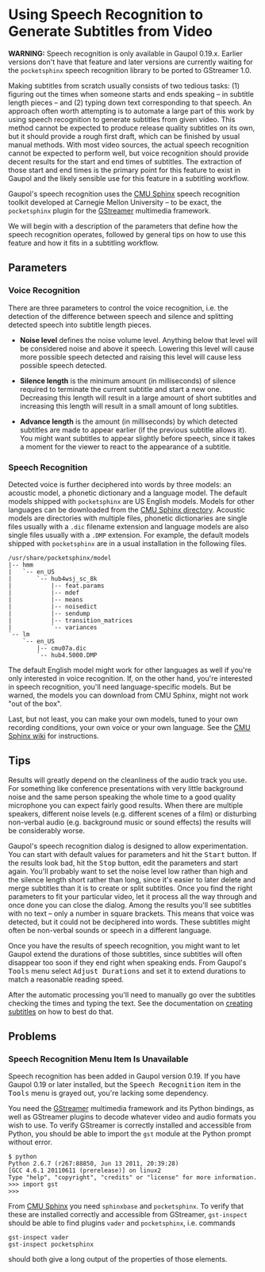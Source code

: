 Using Speech Recognition to Generate Subtitles from Video
=========================================================

**WARNING:** Speech recognition is only available in Gaupol 0.19.x.
Earlier versions don't have that feature and later versions are
currently waiting for the `pocketsphinx` speech recognition library to
be ported to GStreamer 1.0.

Making subtitles from scratch usually consists of two tedious tasks: (1)
figuring out the times when someone starts and ends speaking – in
subtitle length pieces – and (2) typing down text corresponding to that
speech. An approach often worth attempting is to automate a large part
of this work by using speech recognition to generate subtitles from
given video. This method cannot be expected to produce release quality
subtitles on its own, but it should provide a rough first draft, which
can be finished by usual manual methods. With most video sources, the
actual speech recognition cannot be expected to perform well, but voice
recognition should provide decent results for the start and end times of
subtitles. The extraction of those start and end times is the primary
point for this feature to exist in Gaupol and the likely sensible use
for this feature in a subtitling workflow.

Gaupol's speech recognition uses the [CMU Sphinx][sphinx] speech
recognition toolkit developed at Carnegie Mellon University – to be
exact, the `pocketsphinx` plugin for the [GStreamer][gstreamer]
multimedia framework.

We will begin with a description of the parameters that define how the
speech recognition operates, followed by general tips on how to use this
feature and how it fits in a subtitling workflow.

## Parameters

### Voice Recognition

There are three parameters to control the voice recognition, i.e. the
detection of the difference between speech and silence and splitting
detected speech into subtitle length pieces.

* **Noise level** defines the noise volume level. Anything below that
  level will be considered noise and above it speech. Lowering this
  level will cause more possible speech detected and raising this level
  will cause less possible speech detected.

* **Silence length** is the minimum amount (in milliseconds) of silence
  required to terminate the current subtitle and start a new one.
  Decreasing this length will result in a large amount of short
  subtitles and increasing this length will result in a small amount of
  long subtitles.

* **Advance length** is the amount (in milliseconds) by which detected
  subtitles are made to appear earlier (if the previous subtitle allows
  it). You might want subtitles to appear slightly before speech, since
  it takes a moment for the viewer to react to the appearance of a
  subtitle.

### Speech Recognition

Detected voice is further deciphered into words by three models: an
acoustic model, a phonetic dictionary and a language model. The default
models shipped with `pocketsphinx` are US English models. Models for
other languages can be downloaded from the
[CMU Sphinx directory][sphinx-models]. Acoustic models are directories
with multiple files, phonetic dictionaries are single files usually with
a `.dic` filename extension and language models are also single files
usually with a `.DMP` extension. For example, the default models shipped
with `pocketsphinx` are in a usual installation in the following files.

```
/usr/share/pocketsphinx/model
|-- hmm
|   `-- en_US
|       `-- hub4wsj_sc_8k
|           |-- feat.params
|           |-- mdef
|           |-- means
|           |-- noisedict
|           |-- sendump
|           |-- transition_matrices
|           `-- variances
`-- lm
    `-- en_US
        |-- cmu07a.dic
        `-- hub4.5000.DMP
```

The default English model might work for other languages as well if
you're only interested in voice recognition. If, on the other hand,
you're interested in speech recognition, you'll need language-specific
models. But be warned, the models you can download from CMU Sphinx,
might not work "out of the box".

Last, but not least, you can make your own models, tuned to your own
recording conditions, your own voice or your own language. See the
[CMU Sphinx wiki][sphinx-wiki] for instructions.

## Tips

Results will greatly depend on the cleanliness of the audio track you
use. For something like conference presentations with very little
background noise and the same person speaking the whole time to a good
quality microphone you can expect fairly good results. When there are
multiple speakers, different noise levels (e.g. different scenes of a
film) or disturbing non-verbal audio (e.g. background music or sound
effects) the results will be considerably worse.

Gaupol's speech recognition dialog is designed to allow experimentation.
You can start with default values for parameters and hit the
<kbd>Start</kbd> button. If the results look bad, hit the
<kbd>Stop</kbd> button, edit the parameters and start again. You'll
probably want to set the noise level low rather than high and the
silence length short rather than long, since it's easier to later delete
and merge subtitles than it is to create or split subtitles. Once you
find the right parameters to fit your particular video, let it process
all the way through and once done you can close the dialog. Among the
results you'll see subtitles with no text – only a number in square
brackets. This means that voice was detected, but it could not be
deciphered into words. These subtitles might often be non-verbal sounds
or speech in a different language.

Once you have the results of speech recognition, you might want to let
Gaupol extend the durations of those subtitles, since subtitles will
often disappear too soon if they end right when speaking ends. From
Gaupol's <kbd>Tools</kbd> menu select <kbd>Adjust Durations</kbd> and
set it to extend durations to match a reasonable reading speed.

After the automatic processing you'll need to manually go over the
subtitles checking the times and typing the text. See the documentation
on [creating subtitles](creating-subtitles.md) on how to best do that.

## Problems

### Speech Recognition Menu Item Is Unavailable

Speech recognition has been added in Gaupol version 0.19. If you have
Gaupol 0.19 or later installed, but the <kbd>Speech Recognition</kbd>
item in the <kbd>Tools</kbd> menu is grayed out, you're lacking some
dependency.

You need the [GStreamer][gstreamer] multimedia framework and its Python
bindings, as well as GStreamer plugins to decode whatever video and
audio formats you wish to use. To verify GStreamer is correctly
installed and accessible from Python, you should be able to import the
`gst` module at the Python prompt without error.

```
$ python
Python 2.6.7 (r267:88850, Jun 13 2011, 20:39:28)
[GCC 4.6.1 20110611 (prerelease)] on linux2
Type "help", "copyright", "credits" or "license" for more information.
>>> import gst
>>>
```

From [CMU Sphinx][sphinx] you need `sphinxbase` and `pocketsphinx`. To
verify that these are installed correctly and accessible from GStreamer,
`gst-inspect` should be able to find plugins `vader` and `pocketsphinx`,
i.e. commands

```
gst-inspect vader
gst-inspect pocketsphinx
```

should both give a long output of the properties of those elements.

[gstreamer]: https://gstreamer.freedesktop.org/
[sphinx]: http://cmusphinx.sourceforge.net/
[sphinx-models]: https://sourceforge.net/projects/cmusphinx/files/Acoustic%20and%20Language%20Models/
[sphinx-wiki]: http://cmusphinx.sourceforge.net/wiki/
